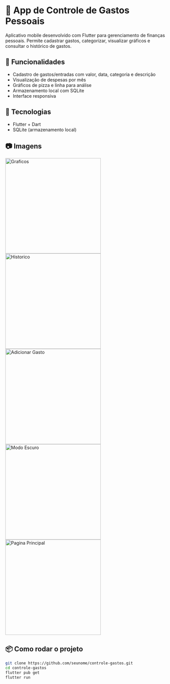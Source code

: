 # 💸 App de Controle de Gastos Pessoais

Aplicativo mobile desenvolvido com Flutter para gerenciamento de finanças pessoais. Permite cadastrar gastos, categorizar, visualizar gráficos e consultar o histórico de gastos.

## 📱 Funcionalidades

- Cadastro de gastos/entradas com valor, data, categoria e descrição
- Visualização de despesas por mês
- Gráficos de pizza e linha para análise
- Armazenamento local com SQLite
- Interface responsiva

## 🚀 Tecnologias

- Flutter + Dart
- SQLite (armazenamento local)

## 📷 Imagens

<img src="prints/graficos.png" alt="Graficos" width="300" />  <img src="prints/historico.png" alt="Historico" width="300" />  <img src="prints/adicionar.png" alt="Adicionar Gasto" width="300" />  <img src="prints/modoEscuro.png" width="300" alt="Modo Escuro"/> <img src="prints/paginaPrincipalaberta.png" width="300" alt="Pagina Principal" /> 

## 📦 Como rodar o projeto

```bash
git clone https://github.com/seunome/controle-gastos.git
cd controle-gastos
flutter pub get
flutter run
